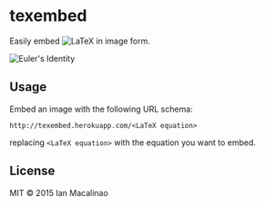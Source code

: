 texembed
========

Easily embed ![LaTeX][latex] in image form.

![Euler's Identity][euler]

## Usage

Embed an image with the following URL schema:

```
http://texembed.herokuapp.com/<LaTeX equation>
```

replacing `<LaTeX equation>` with the equation you want to embed.

## License
MIT © 2015 Ian Macalinao

[latex]: http://texembed.herokuapp.com/%5CLaTeX
[euler]: http://texembed.herokuapp.com/e%5E%7Bi%5Cpi%7D%20%2B%201%20%3D%200
